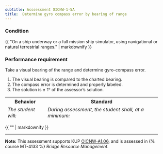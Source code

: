 ```yaml
---
subtitle: Asssessment OICNW-1-5A
title:  Determine gyro compass error by bearing of range
---
```




### Condition

{{ "On a ship underway or a full mission ship simulator, using navigational or natural terrestrial ranges." | markdownify }}

### Performance requirement 

<table width='100%' class='Guidelines'>
 <thead>
 <tr>
     <th class='thirty'>Behavior</th>
     <th class='seventy'>Standard</th>
 </tr>
 <tr>
     <td><em>The student will:</em></td>
     <td><em>During assessment, the student shall, at a minimum:</em></td>
 </tr>
 </thead>
 <tbody>


<!--rowstart-->

Take a visual bearing of the range and determine gyro-compass error.

<!--cellbreak-->

1. The visual bearing is compared to the charted bearing.
2. The compass error is determined and properly labeled.
3. The solution is ± 1° of the assessor’s solution.

<!--rowend-->


 </tbody>
 </table>

{{ "" | markdownify }}


*****

**Note:** This assessment supports KUP [OICNW-A1.06]({{site.baseurl}}/tables/21.html#OICNW-A1.06), and is assessed in  {% course  MT-4133 %}  *Bridge Resource Management*. 

